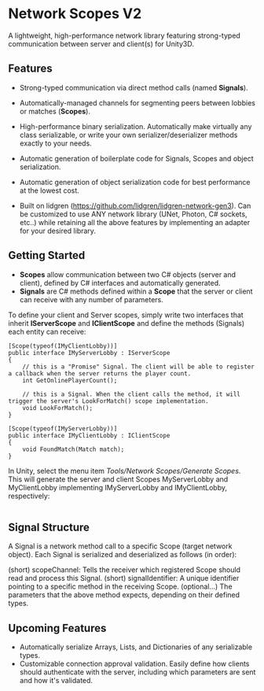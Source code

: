 
Network Scopes V2
=================
A lightweight, high-performance network library featuring strong-typed communication between server and client(s) for Unity3D.


Features
--------
- Strong-typed communication via direct method calls (named **Signals**).

- Automatically-managed channels for segmenting peers between lobbies or matches (**Scopes**).

- High-performance binary serialization. Automatically make virtually any class serializable, or write your own serializer/deserializer methods exactly to your needs.

- Automatic generation of boilerplate code for Signals, Scopes and object serialization.

- Automatic generation of object serialization code for best performance at the lowest cost.

- Built on lidgren (https://github.com/lidgren/lidgren-network-gen3). Can be customized to use ANY network library (UNet, Photon, C# sockets, etc..) while retaining all the above features by implementing an adapter for your desired library.


Getting Started
---------------
- **Scopes** allow communication between two C# objects (server and client), defined by C# interfaces and automatically generated.
- **Signals** are C# methods defined within a **Scope** that the server or client can receive with any number of parameters.

To define your client and Server scopes, simply write two interfaces that inherit **IServerScope** and **IClientScope** and define the methods (Signals) each entity can receive:
```
[Scope(typeof(IMyClientLobby))]
public interface IMyServerLobby : IServerScope
{
    // this is a "Promise" Signal. The client will be able to register a callback when the server returns the player count.
    int GetOnlinePlayerCount();
    
    // this is a Signal. When the client calls the method, it will trigger the server's LookForMatch() scope implementation.
    void LookForMatch();
}

[Scope(typeof(IMyServerLobby))]
public interface IMyClientLobby : IClientScope
{
    void FoundMatch(Match match);
}
```

In Unity, select the menu item *Tools/Network Scopes/Generate Scopes*. This will generate the server and client Scopes MyServerLobby and MyClientLobby implementing IMyServerLobby and IMyClientLobby, respectively:

```

```




Signal Structure
-----------------
A Signal is a network method call to a specific Scope (target network object). Each Signal is serialized and deserialized as follows (in order):

(short) scopeChannel: Tells the receiver which registered Scope should read and process this Signal.
(short) signalIdentifier: A unique identifier pointing to a specific method in the receiving Scope.
(optional...) The parameters that the above method expects, depending on their defined types.


Upcoming Features
------------------


- Automatically serialize Arrays, Lists, and Dictionaries of any serializable types.
- Customizable connection approval validation. Easily define how clients should authenticate with the server, including which parameters are sent and how it's validated.